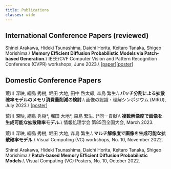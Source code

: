 ```yaml
---
title: Publications
classes: wide
---
```


## International Conference Papers (reviewed)
Shinei Arakawa, Hideki Tsunashima, Daichi Horita, Keitaro Tanaka, Shigeo Morishima.\\
**Memory Efficient Diffusion Probabilistic Models via Patch-based Generation.**\\
IEEE/CVF Computer Vision and Pattern Recognition Conference (CVPR) workshops, June 2023.\\
[[paper](https://arxiv.org/abs/2304.07087)][[poster](https://drive.google.com/file/d/1iXon42MOC-z3G-_gG2rDEncn3vP5qt8L/view?usp=sharing)]

## Domestic Conference Papers
荒川 深映, 綱島 秀樹, 堀田 大地, 田中 啓太郎, 森島 繁生.\\
**パッチ分割による拡散確率モデルのメモリ消費量削減の検討.**\\
画像の認識・理解シンポジウム (MIRU), July 2023.\\
[[poster](https://drive.google.com/file/d/1Nv-ud-A8Tj_YCWwF6jaS8R8pctJg2Bej/view?usp=sharing)]

荒川 深映, 綱島 秀樹\*, 堀田 大地\*, 森島 繁生. (\*同一貢献)\\
**複数解像度で画像を生成可能な拡散確率モデル.**\\
情報処理学会 第85回全国大会, March 2023.

荒川 深映, 綱島 秀樹, 堀田 大地, 森島 繁生.\\
**マルチ解像度で画像を生成可能な拡散確率モデル.**\\
Visual Computing (VC) workshops, No. 10, November 2022.

Shinei Arakawa, Hideki Tsunashima, Daichi Horita, Keitaro Tanaka, Shigeo Morishima.\\
**Patch-based Memory Efficient Diffusion Probabilistic Models.**\\
Visual Computing (VC) Posters, No. 10, October 2022.

